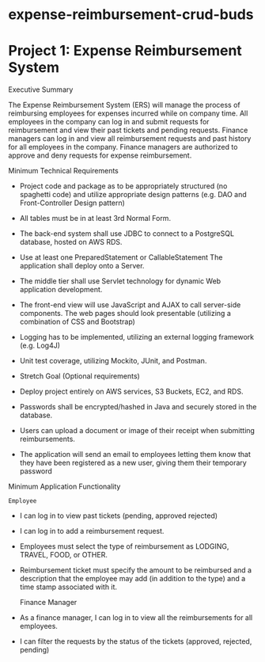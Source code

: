 # expense-reimbursement-crud-buds
# Project 1: Expense Reimbursement System

Executive Summary

The Expense Reimbursement System (ERS) will manage the process of reimbursing employees for expenses incurred while on company time. All employees in the company can log in and submit requests for reimbursement and view their past tickets and pending requests. Finance managers can log in and view all reimbursement requests and past history for all employees in the company. Finance managers are authorized to approve and deny requests for expense reimbursement.

Minimum Technical Requirements

* Project code and package as to be appropriately structured (no spaghetti code) and utilize appropriate design patterns (e.g. DAO and Front-Controller Design pattern)

* All tables must be in at least 3rd Normal Form.

* The back-end system shall use JDBC to connect to a PostgreSQL database, hosted on AWS RDS.

* Use at least one PreparedStatement or CallableStatement
The application shall deploy onto a Server.

* The middle tier shall use Servlet technology for dynamic Web application development.

* The front-end view will use JavaScript and AJAX to call server-side components. The web pages should look presentable (utilizing a combination of CSS and Bootstrap)

* Logging has to be implemented, utilizing an external logging framework (e.g. Log4J)

* Unit test coverage, utilizing Mockito, JUnit, and Postman. 

* Stretch Goal (Optional requirements)

* Deploy project entirely on AWS services, S3 Buckets, EC2, and RDS.

* Passwords shall be encrypted/hashed in Java and securely stored in the database.

* Users can upload a document or image of their receipt when submitting reimbursements. 

* The application will send an email to employees letting them know that they have been registered as a new user, giving them their temporary password 



Minimum Application Functionality

	Employee

* I can log in to view past tickets (pending, approved rejected)
 
* I can log in to add a reimbursement request.

* Employees must select the type of reimbursement as LODGING, TRAVEL, FOOD, or OTHER.

* Reimbursement ticket must specify the amount to be reimbursed and a description that the employee may add (in addition to the type) and a time stamp associated with it.


	Finance Manager

* As a finance manager, I can log in to view all the reimbursements for all employees.

* I can filter the requests by the status of the tickets (approved, rejected, pending) 
